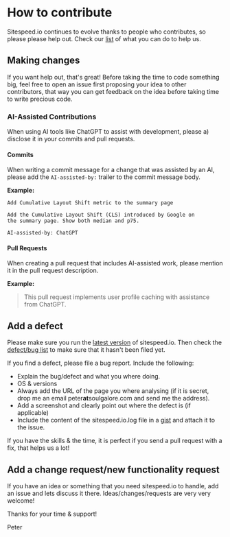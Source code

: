 # How to contribute
Sitespeed.io continues to evolve thanks to people who contributes, so please please help out. Check our [list](../HELP.md) of what you can do to help us.

## Making changes
If you want help out, that's great! Before taking the time to code something big, feel free to open an issue first proposing your idea to other contributors, that way you can get feedback on the idea before taking time to write precious code.

### AI-Assisted Contributions

When using AI tools like ChatGPT to assist with development, please a) disclose it in your commits and pull requests.

#### Commits

When writing a commit message for a change that was assisted by an AI, please add the `AI-assisted-by:` trailer to the commit message body.

**Example:**

```
Add Cumulative Layout Shift metric to the summary page

Add the Cumulative Layout Shift (CLS) introduced by Google on
the summary page. Show both median and p75.

AI-assisted-by: ChatGPT
```

#### Pull Requests

When creating a pull request that includes AI-assisted work, please mention it in the pull request description.

**Example:**

> This pull request implements user profile caching with assistance from ChatGPT.


## Add a defect
Please make sure you run the [latest version](https://www.npmjs.com/package/sitespeed.io) of sitespeed.io. Then check the [defect/bug list](https://github.com/sitespeedio/sitespeed.io/issues?labels=bug&page=1&state=open) to make sure that it hasn't been filed yet.

If you find a defect, please file a bug report. Include the following:
 - Explain the bug/defect and what you where doing.
 - OS & versions
 - Always add the URL of the page you where analysing (if it is secret, drop me an email peter**at**soulgalore.com and send me the address).
 - Add a screenshot and clearly point out where the defect is (if applicable)
 - Include the content of the sitespeed.io.log file in a [gist](https://gist.github.com/) and attach it to the issue.

If you have the skills & the time, it is perfect if you send a pull request with a fix, that helps us a lot!

## Add a change request/new functionality request
If you have an idea or something that you need sitespeed.io to handle, add an issue and lets discuss it there. Ideas/changes/requests are very very welcome!

Thanks for your time & support!

Peter
